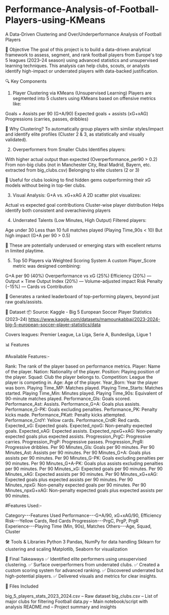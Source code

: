 # Performance-Analysis-of-Football-Players-using-KMeans
A Data-Driven Clustering and Over/Underperformance Analysis of Football Players

🧠 Objective
The goal of this project is to build a data-driven analytical framework to assess, segment, and rank football players from Europe's top 5 leagues (2023–24 season) using advanced statistics and unsupervised learning techniques. This analysis can help clubs, scouts, or analysts identify high-impact or underrated players with data-backed justification.

🔍 Key Components
1. Player Clustering via KMeans (Unsupervised Learning)
Players are segmented into 5 clusters using KMeans based on offensive metrics like:

Goals + Assists per 90 (G+A/90)
Expected goals + assists (xG+xAG)
Progressions (carries, passes, dribbles)

🎯 Why Clustering? To automatically group players with similar styles/impact and identify elite profiles (Cluster 2 & 3, as statistically and visually validated).

2. Overperformers from Smaller Clubs
Identifies players:

With higher actual output than expected (Overperformance_per90 > 0.2)
From non-big clubs (not in Manchester City, Real Madrid, Bayern, etc. extracted from big_clubs.csv)
Belonging to elite clusters (2 or 3)

🔎 Useful for clubs looking to find hidden gems outperforming their xG models without being in top-tier clubs.

3. Visual Analysis: G+A vs. xG+xAG
A 2D scatter plot visualizes:

Actual vs expected goal contributions
Cluster-wise player distribution
Helps identify both consistent and overachieving players

4. Underrated Talents (Low Minutes, High Output)
Filtered players:

Age under 30
Less than 10 full matches played (Playing Time_90s < 10)
But high impact (G+A per 90 > 0.5)

🧨 These are potentially underused or emerging stars with excellent returns in limited playtime.

5. Top 50 Players via Weighted Scoring System
A custom Player_Score metric was designed combining:

G+A per 90 (40%)
Overperformance vs xG (25%)
Efficiency (20%) — Output × Time
Output Index (20%) — Volume-adjusted impact
Risk Penalty (−15%) — Cards vs Contribution

🥇 Generates a ranked leaderboard of top-performing players, beyond just raw goals/assists.

🧮 Dataset
📦 Source: Kaggle - Big 5 European Soccer Player Statistics (2023–24)
https://www.kaggle.com/datasets/mamounkabbaj/2023-2024-big-5-european-soccer-player-statistics/data

Covers leagues: Premier League, La Liga, Serie A, Bundesliga, Ligue 1

📊 Features

#Available Features:-

Rank: The rank of the player based on performance metrics.
Player: Name of the player.
Nation: Nationality of the player.
Position: Playing position of the player.
Squad: Club the player belongs to.
Competition: League the player is competing in.
Age: Age of the player.
Year_Born: Year the player was born.
Playing Time_MP: Matches played.
Playing Time_Starts: Matches started.
Playing Time_Min: Minutes played.
Playing Time_90s: Equivalent of 90-minute matches played.
Performance_Gls: Goals scored.
Performance_Ast: Assists.
Performance_G+A: Goals plus assists.
Performance_G-PK: Goals excluding penalties.
Performance_PK: Penalty kicks made.
Performance_PKatt: Penalty kicks attempted.
Performance_CrdY: Yellow cards.
Performance_CrdR: Red cards.
Expected_xG: Expected goals.
Expected_npxG: Non-penalty expected goals.
Expected_xAG: Expected assists.
Expected_npxG+xAG: Non-penalty expected goals plus expected assists.
Progression_PrgC: Progressive carries.
Progression_PrgP: Progressive passes.
Progression_PrgR: Progressive dribbles.
Per 90 Minutes_Gls: Goals per 90 minutes.
Per 90 Minutes_Ast: Assists per 90 minutes.
Per 90 Minutes_G+A: Goals plus assists per 90 minutes.
Per 90 Minutes_G-PK: Goals excluding penalties per 90 minutes.
Per 90 Minutes_G+A-PK: Goals plus assists excluding penalties per 90 minutes.
Per 90 Minutes_xG: Expected goals per 90 minutes.
Per 90 Minutes_xAG: Expected assists per 90 minutes.
Per 90 Minutes_xG+xAG: Expected goals plus expected assists per 90 minutes.
Per 90 Minutes_npxG: Non-penalty expected goals per 90 minutes.
Per 90 Minutes_npxG+xAG: Non-penalty expected goals plus expected assists per 90 minutes.

#Features Used:-

Category---Features Used
Performance---G+A/90, xG+xAG/90, Efficiency
Risk---Yellow Cards, Red Cards
Progression---PrgC, PrgP, PrgR
Experience---Playing Time (Min, 90s), Matches
Others---Age, Squad, Cluster

🛠️ Tools & Libraries
Python 3
Pandas, NumPy for data handling
Sklearn for clustering and scaling
Matplotlib, Seaborn for visualization

📌 Final Takeaways
✅ Identified elite performers using unsupervised clustering.
✅ Surface overperformers from underrated clubs.
✅ Created a custom scoring system for advanced ranking.
✅ Discovered underrated but high-potential players.
✅ Delivered visuals and metrics for clear insights.

📁 Files Included

big_5_players_stats_2023_2024.csv – Raw dataset
big_clubs.csv – List of major clubs for filtering
Football data.py – Main notebook/script with analysis
README.md – Project summary and insights

